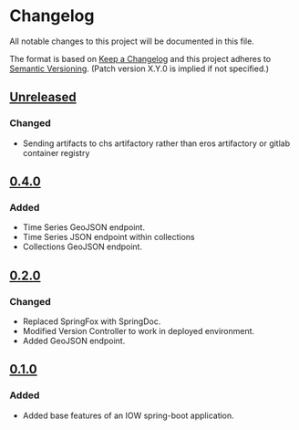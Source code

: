 # Changelog
All notable changes to this project will be documented in this file.

The format is based on [Keep a Changelog](http://keepachangelog.com/en/1.0.0/)
and this project adheres to [Semantic Versioning](http://semver.org/spec/v2.0.0.html). (Patch version X.Y.0 is implied if not specified.)

## [Unreleased](https://github.com/USGS/time-series-services/compare/time-series-services/compare/0.4.0...master)
### Changed
-   Sending artifacts to chs artifactory rather than eros artifactory or gitlab container registry

## [0.4.0](https://github.com/USGS/time-series-services/compare/time-series-services/compare/0.2.0...0.4.0)
### Added
-   Time Series GeoJSON endpoint.
-   Time Series JSON endpoint within collections
-   Collections GeoJSON endpoint.

## [0.2.0](https://github.com/usgs/time-series-services/compare/time-series-services-0.1.0...time-series-services-0.2.0)
### Changed
-   Replaced SpringFox with SpringDoc.
-   Modified Version Controller to work in deployed environment.
-   Added GeoJSON endpoint.

## [0.1.0](https://github.com/usgs/time-series-services/tree/time-series-services-0.1.0)
### Added
-   Added base features of an IOW spring-boot application.
